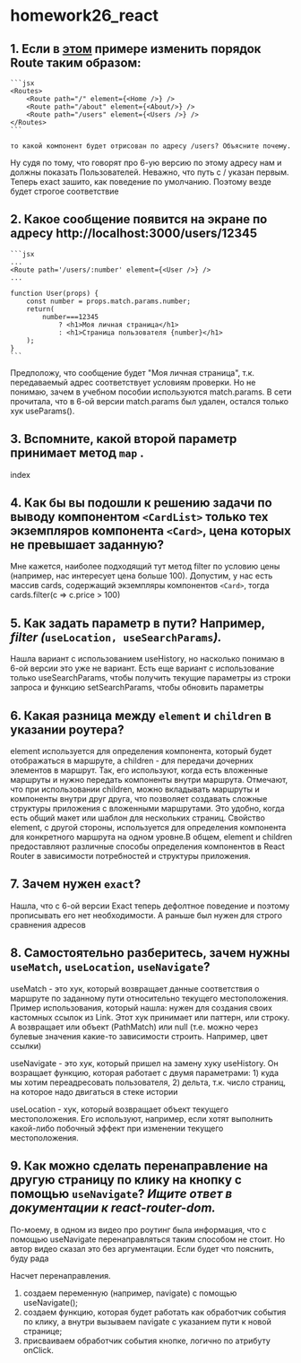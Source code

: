 # homework26_react

## 1. Если в [этом](https://www.notion.so/26-f67d3134cbf54844831a5d899db00b36?pvs=21) примере изменить порядок Route таким образом:
    
    ```jsx
    <Routes>
    	<Route path="/" element={<Home />} />
    	<Route path="/about" element={<About/>} />
    	<Route path="/users" element={<Users />} />
    </Routes>
    ```
    
    то какой компонент будет отрисован по адресу /users? Объясните почему.

Ну судя по тому, что говорят про 6-ую версию по этому адресу нам и должны показать Пользователей. Неважно, что путь с / указан первым. Теперь exact зашито, как поведение по умолчанию. Поэтому везде будет строгое соответствие

    
## 2. Какое сообщение появится на экране по адресу http://localhost:3000/users/12345
    
    ```jsx
    ...
    <Route path='/users/:number' element={<User />} />
    ...
    
    function User(props) {
        const number = props.match.params.number;
        return(
            number===12345
                ? <h1>Моя личная страница</h1>
                : <h1>Страница пользователя {number}</h1>
        );
    }
    ```
    
Предположу, что сообщение будет "Моя личная страница", т.к. передаваемый адрес соответствует условиям проверки. Но не понимаю, зачем в учебном пособии используются match.params. В сети прочитала, что в 6-ой версии match.params был удален, остался только хук useParams(). 


## 3. Вспомните, какой второй параметр принимает метод `map` .

index

## 4. Как бы вы подошли к решению задачи по выводу компонентом `<CardList>` только тех экземпляров компонента `<Card>`, цена которых не превышает заданную?

Мне кажется, наиболее подходящий тут метод filter по условию цены (например, нас интересует цена больше 100). Допустим, у нас есть массив сards, содержащий экземпляры компонентов `<Card>`, тогда
сards.filter(c => c.price > 100)


## 5. Как задать параметр в пути? Например, *filter (*`useLocation, useSearchParams`*).*

Нашла вариант с использованием useHistory, но насколько понимаю в 6-ой версии это уже не вариант.
Есть еще вариант с использование только useSearchParams, чтобы получить текущие параметры из строки запроса и функцию setSearchParams, чтобы обновить параметры

## 6. Какая разница между `element` и `children` в указании роутера?

element используется для определения компонента, который будет отображаться в маршруте, а сhildren -  для передачи дочерних элементов в маршрут. Так, его используют, когда есть вложенные маршруты и нужно передать компоненты внутри маршрута.
Отмечают, что при использовании children, можно вкладывать маршруты и компоненты внутри друг друга, что позволяет создавать сложные структуры приложения с вложенными маршрутами. Это удобно, когда есть общий макет или шаблон для нескольких страниц. Свойство element, с другой стороны, используется для определения компонента для конкретного маршрута на одном уровне.В общем, element и children предоставляют различные способы определения компонентов в React Router в зависимости потребностей и структуры приложения.

## 7. Зачем нужен `exact`?

Нашла, что с 6-ой версии Exact теперь дефолтное поведение и поэтому прописывать его нет необходимости. А раньше был нужен для строго сравнения адресов

## 8. Самостоятельно разберитесь, зачем нужны `useMatch`, `useLocation`, `useNavigate`? 

useMatch - это хук, который возвращает данные соответствия о маршруте по заданному пути относительно текущего местоположения. Пример использования, который нашла: нужен для создания своих кастомных ссылок из Link. Этот хук принимает или паттерн, или строку. А возвращает или объект (PathMatch) или null (т.е. можно через булевые значения какие-то зависимости строить. Например, цвет ссылки)

useNavigate - это хук, который пришел на замену хуку useHistory. Он возращает функцию, которая работает с двумя параметрами: 1) куда мы хотим переадресовать пользователя, 2) дельта, т.к. число страниц, на которое надо двигаться в стеке истории

useLocation - хук, который возвращает объект текущего местоположения. Его используют, например, если хотят выполнить какой-либо побочный эффект при изменении текущего местоположения.

## 9. Как можно сделать перенаправление на другую страницу по клику на кнопку с помощью `useNavigate`? *Ищите ответ в документации к react-router-dom.*

По-моему, в одном из видео про роутинг была информация, что с помощью useNavigate перенаправляться таким способом не стоит. Но автор видео сказал это без аргументации. Если будет что пояснить, буду рада

Насчет перенаправления.
1) создаем переменную (например, navigate) с помощью useNavigate();
2) создаем функцию, которая будет работать как обработчик события по клику, а внутри вызываем navigate с указанием пути к новой странице;
3) присваиваем  обработчик события кнопке, логично по атрибуту onClick.

